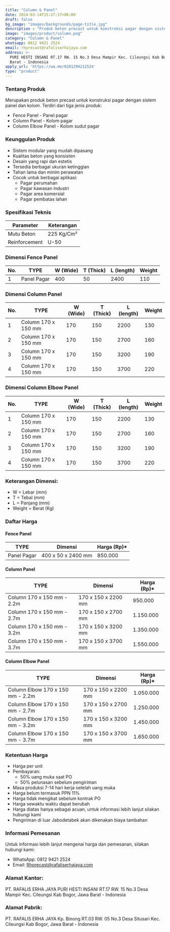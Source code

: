 ```yaml
---
title: "Column & Panel"
date: 2024-03-14T15:27:17+06:00
draft: false
bg_image: "images/backgrounds/page-title.jpg"
description : "Produk beton precast untuk konstruksi pagar dengan sistem panel dan kolom. Terdiri dari Fence Panel, Column Panel, dan Column Elbow Panel."
image: "images/product/column.png"
category: "Column & Panel"
whatsapp: 0812 9421 2524
email: rhprecast@rafaliserhajaya.com
address: >-
  PURI HESTI INSANI RT.17 RW. 15 No.3 Desa Mampir Kec. Cileungsi Kab Bogor, Jawa
  Barat - Indonesia
apply_url: 'https://wa.me/6281294212524'
type: "product"
---
```


### Tentang Produk

Merupakan produk beton precast untuk konstruksi pagar dengan sistem panel dan kolom. Terdiri dari tiga jenis produk:
* Fence Panel - Panel pagar
* Column Panel - Kolom pagar
* Column Elbow Panel - Kolom sudut pagar

### Keunggulan Produk

* Sistem modular yang mudah dipasang
* Kualitas beton yang konsisten
* Desain yang rapi dan estetis
* Tersedia berbagai ukuran ketinggian
* Tahan lama dan minim perawatan
* Cocok untuk berbagai aplikasi:
  - Pagar perumahan
  - Pagar kawasan industri
  - Pagar area komersial
  - Pagar pembatas lahan

### Spesifikasi Teknis

| Parameter | Keterangan |
|-----------|------------|
| Mutu Beton | 225 Kg/Cm² |
| Reinforcement | U-50 |

### Dimensi Fence Panel

| No. | TYPE | W (Wide) | T (Thick) | L (length) | Weight |
|-----|------|----------|-----------|------------|---------|
| 1 | Panel Pagar | 400 | 50 | 2400 | 110 |

### Dimensi Column Panel

| No. | TYPE | W (Wide) | T (Thick) | L (length) | Weight |
|-----|------|----------|-----------|------------|---------|
| 1 | Column 170 x 150 mm | 170 | 150 | 2200 | 130 |
| 2 | Column 170 x 150 mm | 170 | 150 | 2700 | 160 |
| 3 | Column 170 x 150 mm | 170 | 150 | 3200 | 190 |
| 4 | Column 170 x 150 mm | 170 | 150 | 3700 | 220 |

### Dimensi Column Elbow Panel

| No. | TYPE | W (Wide) | T (Thick) | L (length) | Weight |
|-----|------|----------|-----------|------------|---------|
| 1 | Column 170 x 150 mm | 170 | 150 | 2200 | 130 |
| 2 | Column 170 x 150 mm | 170 | 150 | 2700 | 160 |
| 3 | Column 170 x 150 mm | 170 | 150 | 3200 | 190 |
| 4 | Column 170 x 150 mm | 170 | 150 | 3700 | 220 |

### Keterangan Dimensi:
* W = Lebar (mm)
* T = Tebal (mm)
* L = Panjang (mm)
* Weight = Berat (Kg)

### Daftar Harga

#### Fence Panel
| TYPE | Dimensi | Harga (Rp)* |
|------|---------|-------------|
| Panel Pagar | 400 x 50 x 2400 mm | 850.000 |

#### Column Panel
| TYPE | Dimensi | Harga (Rp)* |
|------|---------|-------------|
| Column 170 x 150 mm - 2.2m | 170 x 150 x 2200 mm | 950.000 |
| Column 170 x 150 mm - 2.7m | 170 x 150 x 2700 mm | 1.150.000 |
| Column 170 x 150 mm - 3.2m | 170 x 150 x 3200 mm | 1.350.000 |
| Column 170 x 150 mm - 3.7m | 170 x 150 x 3700 mm | 1.550.000 |

#### Column Elbow Panel
| TYPE | Dimensi | Harga (Rp)* |
|------|---------|-------------|
| Column Elbow 170 x 150 mm - 2.2m | 170 x 150 x 2200 mm | 1.050.000 |
| Column Elbow 170 x 150 mm - 2.7m | 170 x 150 x 2700 mm | 1.250.000 |
| Column Elbow 170 x 150 mm - 3.2m | 170 x 150 x 3200 mm | 1.450.000 |
| Column Elbow 170 x 150 mm - 3.7m | 170 x 150 x 3700 mm | 1.650.000 |


### Ketentuan Harga

* Harga per unit
* Pembayaran:
  - 50% uang muka saat PO
  - 50% pelunasan sebelum pengiriman
* Masa produksi 7-14 hari kerja setelah uang muka
* Harga belum termasuk PPN 11%
* Harga tidak mengikat sebelum kontrak PO
* Harga sewaktu waktu dapat berubah
* Harga diatas hanya sebagai acuan, untuk informasi lebih lanjut silakan hubungi kami
* Pengiriman di luar Jabodetabek akan dikenakan biaya tambahan

### Informasi Pemesanan

Untuk informasi lebih lanjut mengenai harga dan pemesanan, silakan hubungi kami:

* WhatsApp: 0812 9421 2524
* Email: [Rhprecast@rafaliserhajaya.com](mailto:Rhprecast@rafaliserhajaya.com)


### Alamat Kantor:
PT. RAFALIS ERHA JAYA
PURI HESTI INSANI
RT.17 RW. 15 No.3 Desa Mampir Kec. Cileungsi
Kab Bogor, Jawa Barat - Indonesia


### Alamat Pabrik:
PT. RAFALIS ERHA JAYA
Kp. Binong
RT.03 RW. 05 No.3 Desa Situsari Kec. Cileungsi
Kab Bogor, Jawa Barat - Indonesia 